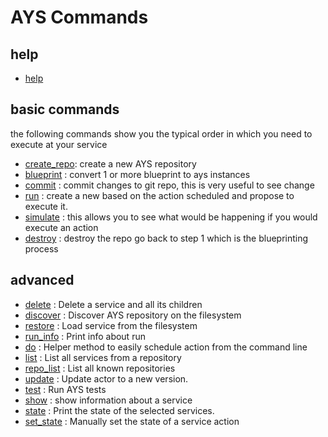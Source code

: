 # AYS Commands

## help

- [help](help.md)

## basic commands

the following commands show you the typical order in which you need to execute at your service
- [create_repo](create_repo.md): create a new AYS repository
- [blueprint](blueprint.md) : convert 1 or more blueprint to ays instances
- [commit](commit.md) : commit changes to git repo, this is very useful to see change
- [run](run.md) : create a new based on the action scheduled and propose to execute it.
- [simulate](simulate.md) : this allows you to see what would be happening if you would execute an action
- [destroy](destroy.md) : destroy the repo go back to step 1 which is the blueprinting process

## advanced
- [delete](delete.md) : Delete a service and all its children
- [discover](discover.md) : Discover AYS repository on the filesystem
- [restore](restore.md)  : Load service from the filesystem
- [run_info](run_info.md) : Print info about run
- [do](do.md) : Helper method to easily schedule action from the command line
- [list](list.md) : List all services from a repository
- [repo_list](repo_list.md) : List all known repositories
- [update](update.md) : Update actor to a new version.
- [test](test.md) : Run AYS tests
- [show](show.md) : show information about a service
- [state](state.md) : Print the state of the selected services.
- [set_state](set_state.md) : Manually set the state of a service action
